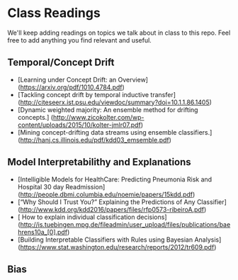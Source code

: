 # Class Readings 

We'll keep adding readings on topics we talk about in class to this repo. Feel free to add anything you find relevant and useful.

## Temporal/Concept Drift
+ [Learning under Concept Drift: an Overview] (https://arxiv.org/pdf/1010.4784.pdf)
+ [Tackling concept drift by temporal inductive transfer] (http://citeseerx.ist.psu.edu/viewdoc/summary?doi=10.1.1.86.1405)
+ [Dynamic weighted majority: An ensemble method for drifting concepts.] (http://www.zicokolter.com/wp-content/uploads/2015/10/kolter-jmlr07.pdf)
+ [Mining concept-drifting data streams using ensemble classifiers.] (http://hanj.cs.illinois.edu/pdf/kdd03_emsemble.pdf)

## Model Interpretabilithy and Explanations
+ [Intelligible Models for HealthCare: Predicting Pneumonia Risk and Hospital 30 day Readmission] (http://people.dbmi.columbia.edu/noemie/papers/15kdd.pdf)
+ [“Why Should I Trust You?” Explaining the Predictions of Any Classifier] (http://www.kdd.org/kdd2016/papers/files/rfp0573-ribeiroA.pdf)
+ [ How to explain individual classification decisions] (http://is.tuebingen.mpg.de/fileadmin/user_upload/files/publications/baehrens10a_[0].pdf)
+ [Building Interpretable Classifiers with Rules using Bayesian Analysis] (https://www.stat.washington.edu/research/reports/2012/tr609.pdf)

## Bias
